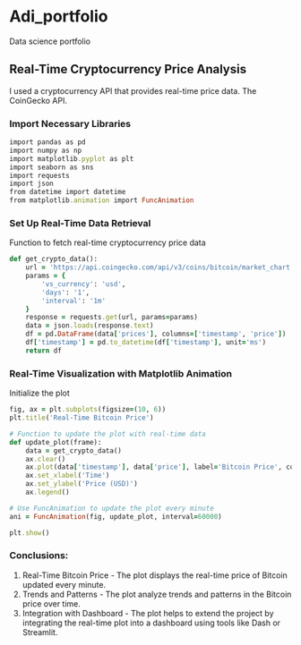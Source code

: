 # Adi_portfolio
Data science portfolio


## Real-Time Cryptocurrency Price Analysis

I used a cryptocurrency API that provides real-time price data. The CoinGecko API.

### Import Necessary Libraries

```ruby
import pandas as pd
import numpy as np
import matplotlib.pyplot as plt
import seaborn as sns
import requests
import json
from datetime import datetime
from matplotlib.animation import FuncAnimation
```

### Set Up Real-Time Data Retrieval
Function to fetch real-time cryptocurrency price data
```ruby
def get_crypto_data():
    url = 'https://api.coingecko.com/api/v3/coins/bitcoin/market_chart'
    params = {
        'vs_currency': 'usd',
        'days': '1',
        'interval': '1m'
    }
    response = requests.get(url, params=params)
    data = json.loads(response.text)
    df = pd.DataFrame(data['prices'], columns=['timestamp', 'price'])
    df['timestamp'] = pd.to_datetime(df['timestamp'], unit='ms')
    return df
```

### Real-Time Visualization with Matplotlib Animation
Initialize the plot
```ruby
fig, ax = plt.subplots(figsize=(10, 6))
plt.title('Real-Time Bitcoin Price')

# Function to update the plot with real-time data
def update_plot(frame):
    data = get_crypto_data()
    ax.clear()
    ax.plot(data['timestamp'], data['price'], label='Bitcoin Price', color='b')
    ax.set_xlabel('Time')
    ax.set_ylabel('Price (USD)')
    ax.legend()

# Use FuncAnimation to update the plot every minute
ani = FuncAnimation(fig, update_plot, interval=60000)

plt.show()
```

### Conclusions:
1) Real-Time Bitcoin Price - The plot displays the real-time price of Bitcoin updated every minute.
2) Trends and Patterns - The plot analyze trends and patterns in the Bitcoin price over time.
3) Integration with Dashboard - The plot helps to extend the project by integrating the real-time plot into a dashboard using tools like Dash or Streamlit.



